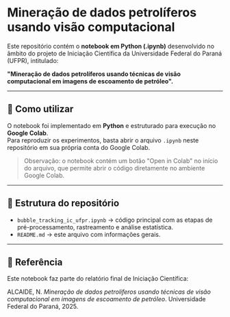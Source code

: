 # Mineração de dados petrolíferos usando visão computacional

Este repositório contém o **notebook em Python (.ipynb)** desenvolvido no âmbito do projeto de Iniciação Científica da Universidade Federal do Paraná (UFPR), intitulado:

**"Mineração de dados petrolíferos usando técnicas de visão computacional em imagens de escoamento de petróleo".**

---

## 🚀 Como utilizar

O notebook foi implementado em **Python** e estruturado para execução no **Google Colab**.  
Para reproduzir os experimentos, basta abrir o arquivo `.ipynb` neste repositório em sua própria conta do Google Colab.
> Observação: o notebook contém um botão "Open in Colab" no início do arquivo, que permite abrir o código diretamente no ambiente Google Colab.


---

## 📂 Estrutura do repositório
- `bubble_tracking_ic_ufpr.ipynb` → código principal com as etapas de pré-processamento, rastreamento e análise estatística.  
- `README.md` → este arquivo com informações gerais.  

---

## 📜 Referência
Este notebook faz parte do relatório final de Iniciação Científica:

ALCAIDE, N. *Mineração de dados petrolíferos usando técnicas de visão computacional em imagens de escoamento de petróleo*. Universidade Federal do Paraná, 2025.
